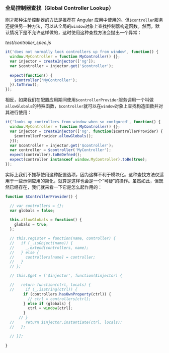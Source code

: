 ### 全局控制器查找（Global Controller Lookup）

刚才那种注册控制器的方法是推荐在 Angular 应用中使用的。但`$controller`服务还提供另一种方法，可以从全局的`window`对象上查找控制器构造函数。然而，默认情况下是不允许这样做的，这时使用这种查找方法会抛出一个异常：

_test/controller_spec.js_

```js
it('does not normally look controllers up from window', function() {
  window.MyController = function MyController() {};
  var injector = createInjector(['ng']);
  var $controller = injector.get('$controller');
  
  expect(function() {
    $controller('MyController');
  }).toThrow();
});
```

相反，如果我们在配置应用期间使用`$controllerProvider`服务调用一个叫做`allowGlobals`的特殊函数，`$controller`就可以在`window`对象上查找构造函数并对其进行使用：

```js
it('looks up controllers from window when so confgured', function() {
  window.MyController = function MyController() {};
  var injector = createInjector(['ng', function($controllerProvider) {
    $controllerProvider.allowGlobals();
  }]);
  var $controller = injector.get('$controller');
  var controller = $controller('MyController');
  expect(controller).toBeDefned();
  expect(controller instanceof window.MyController).toBe(true);
});
```

实际上我们不推荐使用这种配置选项，因为这样不利于模块化。这种查找方法仅适用于一些示例应用的简化，就算是这样也会是一个“可疑”的操作。虽然如此，但既然已经存在，我们就来看一下它是怎么起作用的：

```js
function $ControllerProvider() {

  // var controllers = {};
  var globals = false;
  
  this.allowGlobals = function() {
    globals = true;
  };

  // this.register = function(name, controller) {
  //   if (_.isObject(name)) {
  //     _.extend(controllers, name);
  //   } else {
  //     controllers[name] = controller;
  //   }
  // };

  // this.$get = ['$injector', function($injector) {

  //   return function(ctrl, locals) {
  //     if (_.isString(ctrl)) {
        if (controllers.hasOwnProperty(ctrl)) {
          // ctrl = controllers[ctrl];
        } else if (globals) {
          ctrl = window[ctrl];
        }
      // }
  //     return $injector.instantiate(ctrl, locals);
  //   };

  // }];
  
}
```